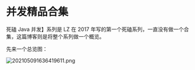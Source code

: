 # 并发精品合集

死磕 Java 并发】系列是 LZ 在 2017 年写的第一个死磕系列，一直没有做一个合集，这篇博客则是将整个系列做一个概览。

先来一个总览图：

![202105091636419611.png](https://www.cmsblogs.com/images/group/sike-java/sike-java-bingfa/202105091636419611.png)

